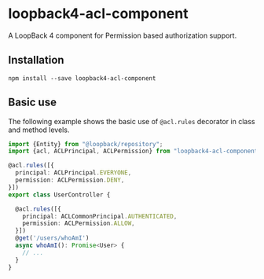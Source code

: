 # loopback4-acl-component

A LoopBack 4 component for Permission based authorization support.

## Installation

```shell
npm install --save loopback4-acl-component
```

## Basic use

The following example shows the basic use of `@acl.rules` decorator in class and method levels.

```ts
import {Entity} from "@loopback/repository";
import {acl, ACLPrincipal, ACLPermission} from "loopback4-acl-component";

@acl.rules([{
  principal: ACLPrincipal.EVERYONE,
  permission: ACLPermission.DENY,
}])
export class UserController {

  @acl.rules([{
    principal: ACLCommonPrincipal.AUTHENTICATED,
    permission: ACLPermission.ALLOW,
  }])
  @get('/users/whoAmI')
  async whoAmI(): Promise<User> {
    // ...
  }
}
```
